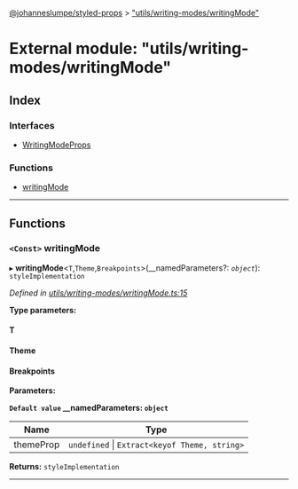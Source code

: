 [@johanneslumpe/styled-props](../README.md) > ["utils/writing-modes/writingMode"](../modules/_utils_writing_modes_writingmode_.md)

# External module: "utils/writing-modes/writingMode"

## Index

### Interfaces

* [WritingModeProps](../interfaces/_utils_writing_modes_writingmode_.writingmodeprops.md)

### Functions

* [writingMode](_utils_writing_modes_writingmode_.md#writingmode)

---

## Functions

<a id="writingmode"></a>

### `<Const>` writingMode

▸ **writingMode**<`T`,`Theme`,`Breakpoints`>(__namedParameters?: *`object`*): `styleImplementation`

*Defined in [utils/writing-modes/writingMode.ts:15](https://github.com/johanneslumpe/styled-props/blob/8e709f1/src/utils/writing-modes/writingMode.ts#L15)*

**Type parameters:**

#### T 
#### Theme 
#### Breakpoints 
**Parameters:**

**`Default value` __namedParameters: `object`**

| Name | Type |
| ------ | ------ |
| themeProp | `undefined` \| `Extract<keyof Theme, string>` |

**Returns:** `styleImplementation`

___

